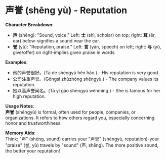 # **声誉 (shēng yù) - Reputation**

**Character Breakdown**:  
- **声** (shēng): "Sound, voice." Left: **士** (shì, scholar) on top; right: **耳** (ěr, ear) below-signifies a sound near the ear.  
- **誉** (yù): "Reputation, praise." Left: **言** (yán, speech) on left; right: **与** (yǔ, give/offer) on right-implies given praise in words.

**Examples**:  
- 他的声誉很好。(Tā de shēngyù hěn hǎo.) - His reputation is very good.  
- 公司注重声誉。(Gōngsī zhùzhòng shēngyù.) - The company values its reputation.  
- 她以高声誉闻名。(Tā yǐ gāo shēngyù wénmíng.) - She is famous for her high reputation.

**Usage Notes**:  
**声誉** (shēngyù) is formal, often used for people, companies, or organizations. It refers to how others regard you, especially concerning honor and trustworthiness.

**Memory Aids**:  
Think: "声" (shēng, sound) carries your "声誉" (shēngyù, reputation)-your "praise" (誉, yù) travels by "sound" (声, shēng). The more positive sound, the better your reputation!